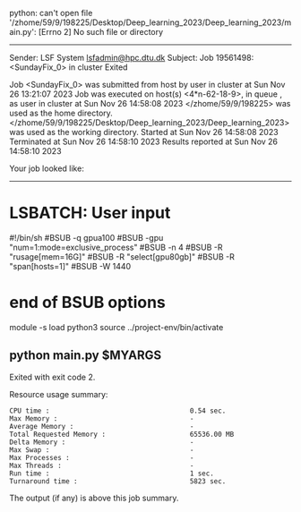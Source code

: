 python: can't open file '/zhome/59/9/198225/Desktop/Deep_learning_2023/Deep_learning_2023/main.py': [Errno 2] No such file or directory

------------------------------------------------------------
Sender: LSF System <lsfadmin@hpc.dtu.dk>
Subject: Job 19561498: <SundayFix_0> in cluster <dcc> Exited

Job <SundayFix_0> was submitted from host <gbarlogin2> by user <s230208> in cluster <dcc> at Sun Nov 26 13:21:07 2023
Job was executed on host(s) <4*n-62-18-9>, in queue <gpua100>, as user <s230208> in cluster <dcc> at Sun Nov 26 14:58:08 2023
</zhome/59/9/198225> was used as the home directory.
</zhome/59/9/198225/Desktop/Deep_learning_2023/Deep_learning_2023> was used as the working directory.
Started at Sun Nov 26 14:58:08 2023
Terminated at Sun Nov 26 14:58:10 2023
Results reported at Sun Nov 26 14:58:10 2023

Your job looked like:

------------------------------------------------------------
# LSBATCH: User input
#!/bin/sh
#BSUB -q gpua100
#BSUB -gpu "num=1:mode=exclusive_process"
#BSUB -n 4
#BSUB -R "rusage[mem=16G]"
#BSUB -R "select[gpu80gb]"
#BSUB -R "span[hosts=1]"
#BSUB -W 1440
# end of BSUB options
module -s load python3
source ../project-env/bin/activate

python main.py $MYARGS
------------------------------------------------------------

Exited with exit code 2.

Resource usage summary:

    CPU time :                                   0.54 sec.
    Max Memory :                                 -
    Average Memory :                             -
    Total Requested Memory :                     65536.00 MB
    Delta Memory :                               -
    Max Swap :                                   -
    Max Processes :                              -
    Max Threads :                                -
    Run time :                                   1 sec.
    Turnaround time :                            5823 sec.

The output (if any) is above this job summary.

